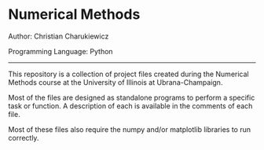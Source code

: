 Numerical Methods 
========

Author: Christian Charukiewicz

Programming Language: Python

--------

This repository is a collection of project files created during the Numerical Methods course at the University of Illinois at Ubrana-Champaign.

Most of the files are designed as standalone programs to perform a specific task or function.  A description of each is available in the comments of each file.

Most of these files also require the numpy and/or matplotlib libraries to run correctly.

